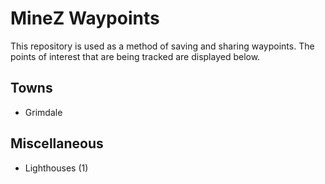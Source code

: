 MineZ Waypoints
===============

This repository is used as a method of saving and sharing waypoints. The points of interest that are being tracked 
are displayed below.

Towns
-----
* Grimdale

Miscellaneous
-------------
* Lighthouses (1)
